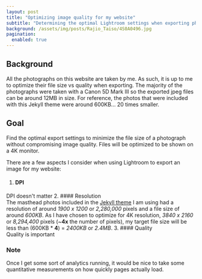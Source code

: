 ```yaml
---
layout: post
title: "Optimizing image quality for my website"
subtitle: "Determining the optimal Lightroom settings when exporting photographs for my website"
background: /assets/img/posts/Rajio_Taiso/4S0A0496.jpg
pagination: 
  enabled: true
---
```

## Background

All the photographs on this website are taken by me. As such, it is up to me to optimize their file size vs quality when exporting. The majority of the photographs were taken with a Canon 5D Mark III so the exported jpeg files can be around 12MB in size. For reference, the photos that were included with this Jekyll theme were around 600KB... 20 times smaller. 

## Goal

Find the optimal export settings to minimize the file size of a photograph without compromising image quality. Files will be optimized to be shown on a 4K monitor.


There are a few aspects I consider when using Lightroom to export an image for my website:
1. #### DPI  
DPI doesn't matter
2. #### Resolution  
The masthead photos included in the [Jekyll theme](https://github.com/StartBootstrap/startbootstrap-clean-blog-jekyll) I am using had a resolution of around *1900 x 1200* or *2,280,000* pixels and a file size of around *600KB*. As I have chosen to optimize for 4K resolution, *3840 x 2160* or *8,294,400* pixels (~**4x** the number of pixels), my target file size will be less than (600KB * **4**) =  *2400KB* or *2.4MB*.
3. #### Quality  
Quality is important  
  
### Note
Once I get some sort of analytics running, it would be nice to take some quantitative measurements on how quickly pages actually load.

